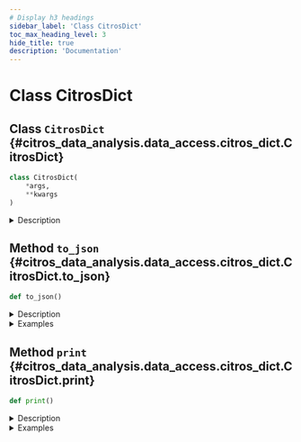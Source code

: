 ```yaml
---
# Display h3 headings
sidebar_label: 'Class CitrosDict'
toc_max_heading_level: 3
hide_title: true
description: 'Documentation'
---
```


# Class CitrosDict







    
## Class `CitrosDict` {#citros_data_analysis.data_access.citros_dict.CitrosDict}





```python
class CitrosDict(
    *args,
    **kwargs
)
```


<details>
  <summary>Description</summary>

Citros dictionary

CitrosDict is a dictionary-like object, that allows to print the content as a json-object.
</details>









    
## Method `to_json` {#citros_data_analysis.data_access.citros_dict.CitrosDict.to_json}




```python
def to_json()
```


<details>
  <summary>Description</summary>

Convert to json string.

#### Returns

Name|Type|Description
--|--|--
|**```out```**|**str**|json_str

</details>
<details>
  <summary>Examples</summary>

Make a CitrosDict object, convert it to json string and print it:

```python
>>> d = da.CitrosDict({'package': 'data_analysis', 'module': 'data_access', 'object': 'CitrosDict', 'style': 'json'})
>>> print(d.to_json())
{
  "package": "data_analysis",
  "module": "data_access",
  "object": "CitrosDict",
  "style": "json"
}
```

</details>


    
## Method `print` {#citros_data_analysis.data_access.citros_dict.CitrosDict.print}




```python
def print()
```


<details>
  <summary>Description</summary>

Print content of the CitrosDict object in a 'json'-style.


</details>
<details>
  <summary>Examples</summary>

Make a CitrosDict object and print it in json-style:

```python
>>> d = da.CitrosDict({'package': 'data_analysis', 'module': 'data_access', 'object': 'CitrosDict', 'style': 'json'})
>>> d.print()
{
 'package': 'data_analysis',
 'module': 'data_access',
 'object': 'CitrosDict',
 'style': 'json'
}
```

</details>